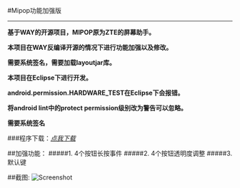 
#Mipop功能加强版

***
**基于WAY的开源项目，MIPOP原为ZTE的屏幕助手。**

**本项目在WAY反编译开源的情况下进行功能加强以及修改。**

**需要系统签名，需要加载layoutjar库。**

**本项目在Eclipse下进行开发。**

**android.permission.HARDWARE_TEST在Eclipse下会报错。**

**将android lint中的protect permission级别改为警告可以忽略。**

**需要系统签名**

###程序下载：_[点我下载](https://raw.githubusercontent.com/SWQJueLian/JuelianMiPopPlus/master/JuelianMipopPlus.apk)_


##加强功能：
#####1. 4个按钮长按事件
#####2. 4个按钮透明度调整
#####3. 默认键

##截图:
![Screenshot](https://raw.githubusercontent.com/SWQJueLian/JuelianMiPopPlus/master/screenshot.png "截图")
